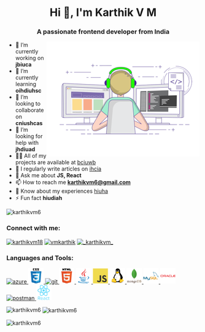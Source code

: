 <h1 align="center">Hi 👋, I'm Karthik V M</h1>
<h3 align="center">A passionate frontend developer from India</h3>

<img align="right" alt="Coding" width="400" src="https://raw.githubusercontent.com/devSouvik/devSouvik/master/gif3.gif">

- 🔭 I’m currently working on **jbiuca**
- 🌱 I’m currently learning **oihdiuhsc**
- 👯 I’m looking to collaborate on **cniushcas**
- 🤝 I’m looking for help with **jhdiuad**
- 👨‍💻 All of my projects are available at [bciuwb](bciuwb)
- 📝 I regularly write articles on [ihcia](ihcia)
- 💬 Ask me about **JS, React**
- 📫 How to reach me **karthikvm6@gmail.com**
- 📄 Know about my experiences [hiuha](hiuha)
- ⚡ Fun fact **hiudiah**

<p align="left"> <img src="https://komarev.com/ghpvc/?username=karthikvm6&label=Profile%20views&color=0e75b6&style=flat" alt="karthikvm6" /> </p>

<h3 align="left">Connect with me:</h3>
<p align="left">
<a href="https://twitter.com/karthikvm18" target="blank"><img align="center" src="https://raw.githubusercontent.com/rahuldkjain/github-profile-readme-generator/master/src/images/icons/Social/twitter.svg" alt="karthikvm18" height="30" width="40" /></a>
<a href="https://linkedin.com/in/vmkarthik" target="blank"><img align="center" src="https://raw.githubusercontent.com/rahuldkjain/github-profile-readme-generator/master/src/images/icons/Social/linked-in-alt.svg" alt="vmkarthik" height="30" width="40" /></a>
<a href="https://instagram.com/_karthikvm_" target="blank"><img align="center" src="https://raw.githubusercontent.com/rahuldkjain/github-profile-readme-generator/master/src/images/icons/Social/instagram.svg" alt="_karthikvm_" height="30" width="40" /></a>
</p>

<h3 align="left">Languages and Tools:</h3>
<p align="left"> <a href="https://azure.microsoft.com/en-in/" target="_blank" rel="noreferrer"> <img src="https://www.vectorlogo.zone/logos/microsoft_azure/microsoft_azure-icon.svg" alt="azure" width="40" height="40"/> </a> <a href="https://www.w3schools.com/css/" target="_blank" rel="noreferrer"> <img src="https://raw.githubusercontent.com/devicons/devicon/master/icons/css3/css3-original-wordmark.svg" alt="css3" width="40" height="40"/> </a> <a href="https://git-scm.com/" target="_blank" rel="noreferrer"> <img src="https://www.vectorlogo.zone/logos/git-scm/git-scm-icon.svg" alt="git" width="40" height="40"/> </a> <a href="https://www.w3.org/html/" target="_blank" rel="noreferrer"> <img src="https://raw.githubusercontent.com/devicons/devicon/master/icons/html5/html5-original-wordmark.svg" alt="html5" width="40" height="40"/> </a> <a href="https://www.java.com" target="_blank" rel="noreferrer"> <img src="https://raw.githubusercontent.com/devicons/devicon/master/icons/java/java-original.svg" alt="java" width="40" height="40"/> </a> <a href="https://developer.mozilla.org/en-US/docs/Web/JavaScript" target="_blank" rel="noreferrer"> <img src="https://raw.githubusercontent.com/devicons/devicon/master/icons/javascript/javascript-original.svg" alt="javascript" width="40" height="40"/> </a> <a href="https://www.linux.org/" target="_blank" rel="noreferrer"> <img src="https://raw.githubusercontent.com/devicons/devicon/master/icons/linux/linux-original.svg" alt="linux" width="40" height="40"/> </a> <a href="https://www.mongodb.com/" target="_blank" rel="noreferrer"> <img src="https://raw.githubusercontent.com/devicons/devicon/master/icons/mongodb/mongodb-original-wordmark.svg" alt="mongodb" width="40" height="40"/> </a> <a href="https://www.mysql.com/" target="_blank" rel="noreferrer"> <img src="https://raw.githubusercontent.com/devicons/devicon/master/icons/mysql/mysql-original-wordmark.svg" alt="mysql" width="40" height="40"/> </a> <a href="https://www.oracle.com/" target="_blank" rel="noreferrer"> <img src="https://raw.githubusercontent.com/devicons/devicon/master/icons/oracle/oracle-original.svg" alt="oracle" width="40" height="40"/> </a> <a href="https://postman.com" target="_blank" rel="noreferrer"> <img src="https://www.vectorlogo.zone/logos/getpostman/getpostman-icon.svg" alt="postman" width="40" height="40"/> </a> <a href="https://reactjs.org/" target="_blank" rel="noreferrer"> <img src="https://raw.githubusercontent.com/devicons/devicon/master/icons/react/react-original-wordmark.svg" alt="react" width="40" height="40"/> </a> </p>

<p><img align="left" src="https://github-readme-stats.vercel.app/api/top-langs?username=karthikvm6&show_icons=true&locale=en&layout=compact" alt="karthikvm6" /></p>

<p>&nbsp;<img align="center" src="https://github-readme-stats.vercel.app/api?username=karthikvm6&show_icons=true&locale=en" alt="karthikvm6" /></p>

<p><img align="center" src="https://github-readme-streak-stats.herokuapp.com/?user=karthikvm6&" alt="karthikvm6" /></p>
